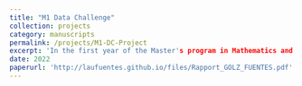 ```yaml
---
title: "M1 Data Challenge"
collection: projects
category: manuscripts
permalink: /projects/M1-DC-Project
excerpt: 'In the first year of the Master's program in Mathematics and Artificial Intelligence, we worked on a predictive modeling project. The goal was to create a model that could predict daily energy consumption in France during the COVID-19 period, using a database that has been collecting information since 2012. You can find attached the report resulting from our work.'
date: 2022
paperurl: 'http://laufuentes.github.io/files/Rapport_GOLZ_FUENTES.pdf'
---
```

